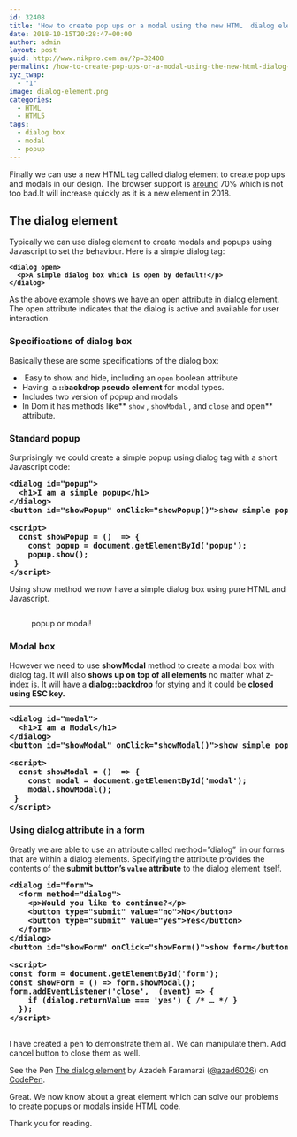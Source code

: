 ```yaml
---
id: 32408
title: 'How to create pop ups or a modal using the new HTML  dialog element'
date: 2018-10-15T20:28:47+00:00
author: admin
layout: post
guid: http://www.nikpro.com.au/?p=32408
permalink: /how-to-create-pop-ups-or-a-modal-using-the-new-html-dialog-element/
xyz_twap:
  - "1"
image: dialog-element.png
categories:
  - HTML
  - HTML5
tags:
  - dialog box
  - modal
  - popup
---
```

Finally we can use a new HTML tag called dialog element to create pop ups and modals in our design. The browser support is <a href="https://caniuse.com/#search=dialog" target="_blank" rel="noopener noreferrer">around</a> 70% which is not too bad.It will increase quickly as it is a new element in 2018.

## The dialog element

Typically we can use dialog element to create modals and popups using Javascript to set the behaviour. Here is a simple dialog tag:

<pre class="wp-block-preformatted"><strong><code>&lt;dialog open>
  &lt;p>A simple dialog box which is open by default!&lt;/p>
&lt;/dialog></code></strong></pre>

As the above example shows we have an open attribute in dialog element. The open attribute indicates that the dialog is active and available for user interaction.

### Specifications of dialog box

Basically these are some specifications of the dialog box:

  *  Easy to show and hide, including an `open` boolean attribute
  * Having  a **::backdrop pseudo element** for modal types.
  * Includes two version of popup and modals
  * In Dom it has methods like** `show` , `showModal` , and `close` and open** attribute.

### Standard popup

Surprisingly we could create a simple popup using dialog tag with a short Javascript code:

<pre class="wp-block-preformatted"><strong>&lt;dialog id="popup">
  &lt;h1>I am a simple popup&lt;/h1>
&lt;/dialog><br />&lt;button id="showPopup" onClick="showPopup()">show simple popup&lt;/button>

&lt;script>
  const showPopup = ()  => { 
    const popup = document.getElementById('popup');
    popup.show();
 }
&lt;/script></strong></pre>

Using show method we now have a simple dialog box using pure HTML and Javascript.<figure class="wp-block-image">

<img src="http://www.nikpro.com.auicon-popup.png" alt="" class="wp-image-32410" srcset="http://testgatsby.localicon-popup.png 284w, http://testgatsby.localicon-popup-150x150.png 150w" sizes="(max-width: 284px) 100vw, 284px" /> <figcaption>popup or modal!</figcaption></figure> 

### Modal box

However we need to use **showModal** method to create a modal box with dialog tag. It will also **shows up on top of all elements** no matter what z-index is. It will have a **dialog::backdrop** for stying and it could be **closed using ESC key.**

****

<pre class="wp-block-preformatted"><strong>&lt;dialog id="modal">
  &lt;h1>I am a Modal&lt;/h1>
&lt;/dialog><br />&lt;button id="showModal" onClick="showModal()">show simple popup&lt;/button>

&lt;script>
  const showModal = ()  => { 
    const modal = document.getElementById('modal');
    modal.showModal();
 }
&lt;/script></strong></pre>

### Using dialog attribute in a form

Greatly we are able to use an attribute called method=&#8221;dialog&#8221;  in our forms that are within a dialog elements. Specifying the attribute provides the contents of the **submit button&#8217;s `value` attribute** to the dialog element itself. 

<pre class="wp-block-preformatted"><strong>&lt;dialog id="form">
  &lt;form method="dialog">
    &lt;p>Would you like to continue?&lt;/p>
    &lt;button type="submit" value="no">No&lt;/button>
    &lt;button type="submit" value="yes">Yes&lt;/button>
  &lt;/form>
&lt;/dialog>
&lt;button id="showForm" onClick="showForm()">show form&lt;/button><br /><br />&lt;script><br />const form = document.getElementById('form');
const showForm = () => form.showModal();
form.addEventListener('close',  (event) => {
    if (dialog.returnValue === 'yes') { /* … */ }
  });<br />&lt;/script>

</strong></pre>

I have created a pen to demonstrate them all. We can manipulate them. Add cancel button to close them as well.

<p data-height="350" data-theme-id="0" data-slug-hash="WaXrZa" data-default-tab="html,result" data-user="azad6026" data-pen-title="The dialog element" class="codepen">
  See the Pen <a href="https://codepen.io/azad6026/pen/WaXrZa/">The dialog element</a> by Azadeh Faramarzi (<a href="https://codepen.io/azad6026">@azad6026</a>) on <a href="https://codepen.io">CodePen</a>.
</p>

Great. We now know about a great element which can solve our problems to create popups or modals inside HTML code. 

Thank you for reading.